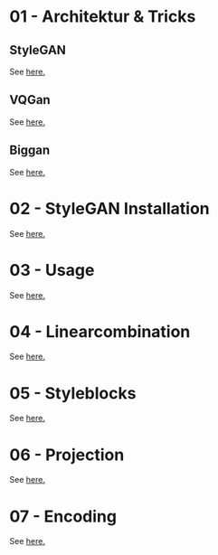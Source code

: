 # 01 - Architektur & Tricks
## StyleGAN
See [here.](01_1_stylegan.md)

## VQGan
See [here.](01_2_vqgan.md)

## Biggan
See [here.](01_3_biggan.md)

# 02 - StyleGAN Installation
See [here.](02_installation.md)

# 03 - Usage
See [here.](03_usage.md)

# 04 - Linearcombination
See [here.](04_linearcombination.md)

# 05 - Styleblocks
See [here.](05_styleblocks.md)

# 06 - Projection
See [here.](06_projection.md)

# 07 - Encoding
See [here.](07_encoding.md)
